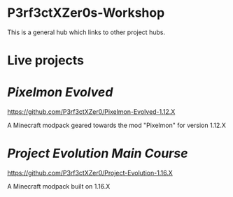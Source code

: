 # P3rf3ctXZer0s-Workshop
This is a general hub which links to other project hubs.

# Live projects

# *Pixelmon Evolved*

https://github.com/P3rf3ctXZer0/Pixelmon-Evolved-1.12.X

A Minecraft modpack geared towards the mod "Pixelmon" for version 1.12.X

# *Project Evolution Main Course* 

https://github.com/P3rf3ctXZer0/Project-Evolution-1.16.X

A Minecraft modpack built on 1.16.X
